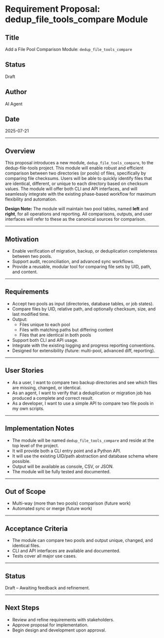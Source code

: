 # Requirement Proposal: dedup_file_tools_compare Module

## Title
Add a File Pool Comparison Module: `dedup_file_tools_compare`

## Status
Draft

## Author
AI Agent

## Date
2025-07-21

---

## Overview


This proposal introduces a new module, `dedup_file_tools_compare`, to the dedup-file-tools project. This module will enable robust and efficient comparison between two directories (or pools) of files, specifically by comparing file checksums. Users will be able to quickly identify files that are identical, different, or unique to each directory based on checksum values. The module will offer both CLI and API interfaces, and will seamlessly integrate with the existing phase-based workflow for maximum flexibility and automation.

**Design Note:**
The module will maintain two pool tables, named **left** and **right**, for all operations and reporting. All comparisons, outputs, and user interfaces will refer to these as the canonical sources for comparison.

---

## Motivation

- Enable verification of migration, backup, or deduplication completeness between two pools.
- Support audit, reconciliation, and advanced sync workflows.
- Provide a reusable, modular tool for comparing file sets by UID, path, and content.

---

## Requirements

- Accept two pools as input (directories, database tables, or job states).
- Compare files by UID, relative path, and optionally checksum, size, and last modified time.
- Output:
  - Files unique to each pool
  - Files with matching paths but differing content
  - Files that are identical in both pools
- Support both CLI and API usage.
- Integrate with the existing logging and progress reporting conventions.
- Designed for extensibility (future: multi-pool, advanced diff, reporting).

---

## User Stories

- As a user, I want to compare two backup directories and see which files are missing, changed, or identical.
- As an agent, I want to verify that a deduplication or migration job has produced a complete and correct result.
- As a developer, I want to use a simple API to compare two file pools in my own scripts.

---

## Implementation Notes

- The module will be named `dedup_file_tools_compare` and reside at the top level of the project.
- It will provide both a CLI entry point and a Python API.
- It will use the existing UID/path abstraction and database schema where possible.
- Output will be available as console, CSV, or JSON.
- The module will be fully tested and documented.

---

## Out of Scope

- Multi-way (more than two pools) comparison (future work)
- Automated sync or merge (future work)

---

## Acceptance Criteria

- The module can compare two pools and output unique, changed, and identical files.
- CLI and API interfaces are available and documented.
- Tests cover all major use cases.

---

## Status
Draft – Awaiting feedback and refinement.

---

## Next Steps
- Review and refine requirements with stakeholders.
- Approve proposal for implementation.
- Begin design and development upon approval.
